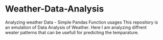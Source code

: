 # Weather-Data-Analysis
Analyzing weather Data - Simple Pandas Function usages
This repository is an emulation of Data Analysis of Weather. Here I am analyzing diffrent weater patterns that can be usefull for predicting the temparature.
